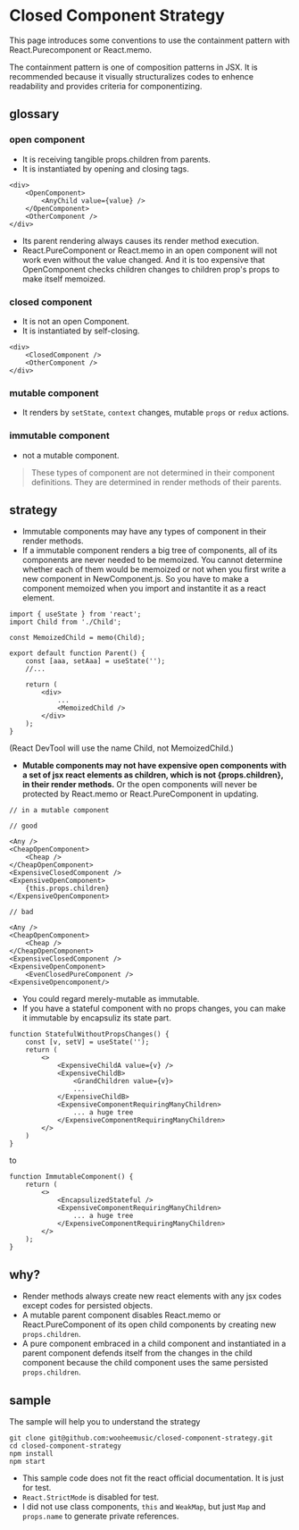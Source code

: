# **Closed Component Strategy**

 This page introduces  some conventions to use the containment pattern with React.Purecomponent or React.memo.

  The containment pattern is one of composition patterns in JSX. It is recommended because it  visually structuralizes codes to enhence readability and provides criteria for componentizing.

## **glossary**
### **open component**
- It is receiving tangible props.children from parents.
- It is instantiated by opening and closing tags. 
```
<div>
    <OpenComponent>
        <AnyChild value={value} />
    </OpenComponent>
    <OtherComponent />
</div>
```
- Its parent rendering always causes its render method execution.
- React.PureComponent or React.memo in an open component will not work even without the value changed. And it is too expensive that OpenComponent checks children changes to children prop's props to make itself memoized.

### **closed component**
- It is not an open Component.
- It is instantiated by self-closing.
```
<div>
    <ClosedComponent />
    <OtherComponent />
</div>
```

### **mutable component**
- It renders by `setState`, `context` changes, mutable `props` or `redux` actions.
### **immutable component**
- not a mutable component. 

>These types of component are not determined in their component definitions. They are determined in render methods of their parents.

## **strategy**

- Immutable components may have any types of component in their render methods. 
- If a immutable component renders a big tree of components, all of its components are never needed to be memoized. You cannot determine whether each of them would be memoized or not when you first write a new component in NewComponent.js. So you have to make a component memoized when you import and instantite it as a react element.
```
import { useState } from 'react';
import Child from './Child';

const MemoizedChild = memo(Child);

export default function Parent() {
    const [aaa, setAaa] = useState('');
    //...
    
    return (
        <div>
            ...
            <MemoizedChild />
        </div>
    );
}

```
(React DevTool will use the name Child, not MemoizedChild.)

- **Mutable components may not have expensive open components with a set of jsx react elements as children, which is not {props.children}, in their render methods.** Or the open components will never be protected by React.memo or React.PureComponent in updating. 

```
// in a mutable component

// good

<Any />
<CheapOpenComponent>
    <Cheap />
</CheapOpenComponent>
<ExpensiveClosedComponent />
<ExpensiveOpenComponent>
    {this.props.children}
</ExpensiveOpenComponent>

// bad

<Any />
<CheapOpenComponent>
    <Cheap />
</CheapOpenComponent>
<ExpensiveClosedComponent />
<ExpensiveOpenComponent>
    <EvenClosedPureComponent />
<ExpensiveOpencomponent/>
```


- You could regard merely-mutable as immutable.
- If you have a stateful component with no props changes, you can make it immutable by encapsuliz its state part.
```
function StatefulWithoutPropsChanges() {
    const [v, setV] = useState('');
    return (
        <>
            <ExpensiveChildA value={v} />
            <ExpensiveChildB>
                <GrandChildren value={v}>
                ... 
            </ExpensiveChildB>
            <ExpensiveComponentRequiringManyChildren>
                ... a huge tree
            </ExpensiveComponentRequiringManyChildren>
        </>
    )
}
```
to
```
function ImmutableComponent() {
    return (
        <>
            <EncapsulizedStateful />
            <ExpensiveComponentRequiringManyChildren>
                ... a huge tree
            </ExpensiveComponentRequiringManyChildren>
        </>
    );
}
```


## **why?**
- Render methods always create new react elements with any jsx codes except codes for persisted objects.
- A mutable parent component disables React.memo or React.PureComponent of its open child components by creating new `props.children`.
- A pure component embraced in a child component and instantiated in a parent component defends itself from the changes in the child component because the child component uses the same persisted `props.children`.

## **sample**
The sample will help you to understand the strategy
```
git clone git@github.com:wooheemusic/closed-component-strategy.git
cd closed-component-strategy
npm install
npm start
``` 
- This sample code does not fit the react official documentation. It is just for test.
- `React.StrictMode` is disabled for test.
- I did not use class components, `this` and `WeakMap`, but just `Map` and `props.name` to generate private references.

